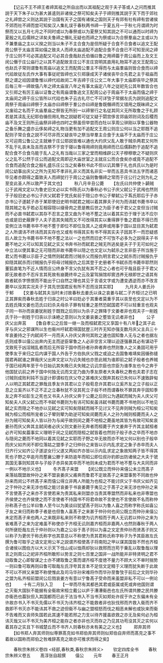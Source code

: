 <!-- { "loadSidebar": true } -->
　　【记云不王不禘王者禘其祖之所自出而以其祖配之观于夫子答或人之问而推其説于天下朱子以为甚大甚逺则非诸侯之祭可知矣夫子于禘则推其説于天下而于郊社之礼禘尝之义则达其説于治国有天子之国有诸侯之国则天子有郊有社有禘有尝诸侯不郊而社不禘而尝可知矣汉人集礼误于春秋两书禘一于夏五月一于秋七月谓禘为时祭而又以五月七月之不同时或以为春祭或以为夏祭又知其説之不可以通而以时禘为夏殷之礼后儒辨之详矣夫鲁禘之僭礼无疑也而禘之为祭或以为合祭羣庙之主或以为不兼羣庙之主以义揆之则当以朱子不主合食为是但所疑于合食不合食者以追文王配周公祭于太庙言耳如僖之致夫人而禘太庙追配不追配合食不合食已不可知至闵之禘于庄公则不可必其追配又可必其合食哉赵氏伯循曰鲁之用禘葢于周公庙而上及文王闵公僭于庄公庙行之以其不追配故言庄公不言庄宫明其直用礼物耳不追文王配周公也赵氏子常则谓鲁有周庙以追文王而配周公羣主不得而与太庙羣庙则皆合食而以禘代祫故従左氏作大事有事従祀皆禘也又引郑康成天子诸侯丧毕合先君之主于祖庙而祭之谓之祫因谓鲁惟以禘代祫故闵二年吉禘于庄公文二年大事于太庙即丧毕之祭其后毎三年一禘故僖八年之禘太庙宣八年之有事太庙定八年之従祀先公其年数皆合也又引郑之有厉王庙以证鲁之有周庙谓鲁追文王配周公必于周庙不于太庙而僖之禘于太庙闵之禘于庄公皆所以代祫也朱子云古礼尽亡不可详攷子常据左氏为説则追配文周祭于周庙曰禘祭于太庙亦曰禘祭于羣公亦曰禘是鲁既僭禘而又错用之既昧禘之义又废祫之名而于太庙羣庙之祭皆无所别一以禘冒行之名従其同义无所取鲁之于礼顾若是其渎乱无纪耶伯循但用礼物之説疑若可従又疑于閟宫侈言郊庙郊则词及后稷而庙不及文王则所云庙祭非禘也四时之祭虽但举尝而白牡以享周公骍刚以享鲁公器物之备乐舞之盛亦云侈矣禘之礼物当更有加不追配文王周公则庄公何以当之耶既不追配则子常合食之説不可尽非而又疑丧毕之祭当举羣主合食于太庙不于太庙而于庄公又可迎周公鲁公之主就飨于庄公耶説皆难以通也大约庆父乱人敢于贼杀两君又何所不乱于礼丧未及吉而吉祭不于宫于寝以鲁得用禘则竟用禘而已后儒斟酌于追配不追配合食不合食乌能于乱人之礼有当哉以三家之堂而相维辟公天子穆穆歌之不疑则庆父之乱不公然于庄公而追配文周即迎大庙世室之主就庄公而合食矣亦或竟不追配不合食而追配合食之殷礼盛乐庄公当之矣春秋书此不但以讥其僭于礼也呉氏以为是时闵公幼事出庆父之所为无知不孝非礼非义而其名非实一举而五恶具书法五字而诸恶毕见者亦颇得之葢致夫人而禘犹行于周公之庙则鲁僭禘之常而于庄公行之则为礼之至变此圣人所以致严于其文也】
　　秋八月辛丑公薨
　　【左氏曰共仲使卜齮贼公于武闱文定以为鲁史旧文必以实书陈氏以为春秋必书公子庆父弑公于武闱也然则于子般旧史必书公子庆父弑君于党氏矣前于隠公亦书公子翚弑公于蒍氏耶后于子赤亦书公子遂弑子赤于某耶使旧史明书弑君之贼以着其罪夫子何为而讳弑书薨书卒以隠其贼之名乎若必互相容隠以缀骨肉之恩是教后世之为臣子者于君父之变但当讨贼而不必直书弑君以其存不忍言之意又曲为不地不塟之法以着其实恐于理于法不应尔也或是旧史蔽罪于人夫子恶其失贼而又不可改得其实以重得罪于鲁之君臣不得已而变例立法书薨书卒不地不塟于即位不即位及其人之或奔或用事于国以显目其为弑君之人所谓讳不终讳而其实存也又或有书得其实有书不得其实夫子因其不一而恐疑惑后人故立为书薨书卒不地不塟之法以一之也然而旧史不可攷不必多为之説得夫子书薨不地之义可以知其见弑之实又书奔书孙而弑君之贼无所逃矣是夫子于无可如何之中立法以使其事之无可隠而非故书薨卒以隠之也文定以为弑杀之言非臣子所当施于君父而书薨以示臣子之情然则弑君而讨贼杀父而报仇明言君父之弑杀而讨贼报仇乎抑隠其弑杀而讨贼报仇乎将毋讨贼报仇之后其登于史册者不书弑杀而书薨卒耶然则董狐直笔为不近人情而庄公终身不言父仇犹有其不忍之心者也可乎哉且臣子于君父即无故者亦不忍斥言其死故有崩薨终卒之云及宴驾捐馆却賔违养无禄即世之语其有故者弑杀字愤恨而不能出于口自然之理也其见于言语文字或为遭变遇逆而亦不改言薨卒以没其实况夫子于其先世国君反有所不忍而没其实耶】
　　九月夫人姜氏孙于邾
　　【文姜与弑其夫当时未讨故春秋去姜氏以诛之哀姜与弑二子齐桓讨之已明正其罪矣而春秋去姓于归丧之时公羊曰贬必于其重者莫重乎其以丧至也文定以为不去姓氏降文姜也范氏曰妇杀夫母杀子罪有轻重之差然恐弑国君不可以轻重言也观夫子同一书孙而哀姜犹削姓于既戮之后则以为杀子之罪降于文姜者非也观夫子一削姓氏于孙一削姓于归丧以示诛絶之意则以为文姜哀姜之塟皆无讥者非也】
　　公子庆父出奔莒
　　【鲁自孝公之后皆一继一及而桓弑君兄又享国十有八年之其子此牙与庆父之邪谋所以生也衞州吁弑君得国犹歴三时齐无知亦强支数月庆父主兵三十年哀姜持之于内弑闵不一月而夫人孙庆父奔何其败之速也固知鲁人无与之者也据左氏则成季以僖公出奔内无主而逆臣窜鲁之人必非空言义理以迫逐强暴其必有谋动干戈致死于凶淫贼乱者而后无所容于国中而孙者孙奔者奔也然则鲁人之义勇固可用乎使季友于来归之后内谋于国人外告于方伯执庆父戮之或迫之去国鲁难靖矣因循弥缝国君再弑谁之罪哉庆父出奔文定以为讥失贼也亦思此贼为谁即前之弑子般者也养贼于国已经两年至于今日始讥其失晚已夫失贼之讥讥宗臣也宗臣为谁季友也今之奔于他国犹讥前之养于国中何独无讥而文定乃曲为季友原者大失春秋之教也夫君子志在讨贼则成败利钝不当逆计即谓权在庆父夺之甚难庆父既奔其权已失何以不速致辟甸人以明正其弑君之罪哉且季友许其君以立子般荀息许其君以立奚齐友之立子般以正息之立奚齐以不正不正之立春秋犹不没其死立子般不终而谓春秋不罪其奔乎固知季友之奔不如彭生之死也又书夫人孙庆父奔于公薨之后则公为遇弑而贼为夫人庆父可知矣夫人庆父弑公而不书弑书薨则为有讳可知矣虽讳弑书薨而薨不书地则以不地见弑之实而隠之不地亦以见弑之实可知矣隠弑而贼不见讨又不见奔则贼为桓公可知矣贼为桓公而桓所宠者公子翚则翚为助逆可知矣闵薨而夫人之孙为贼则桓薨而夫人之孙为贼可知矣夫人皆以孙为与闻乎故则闵之薨不地桓之薨虽地其皆为有故可知矣哀姜孙而庆父奔其主弑闵者必庆父则文姜孙无奔者而桓薨于齐文姜奔于齐其主弑桓者必齐可知矣葢事实义理明于闵之见弑而隠桓之弑皆着也然则子般子赤之卒而不地亦与隠闵之薨而不地同以着其见弑之实耶而子野之卒无故而亦不地又何以别也子般卒而庆父如齐闵不即位落姑之盟季子之归仲孙之来皆以示内乱求定之象子赤卒而夫人归齐行父如齐公子遂逆女行父遂又两如齐亦皆以示内乱求定之象故知两子皆不得其死也子野之卒逾月而塟襄公滕于来防逾年而昭公即位叔孙豹即出防诸侯之大夫于虢其国无事则知其卒与子般子赤异矣其卒而不地则未成为君而不地不塟与大夫同而非一例以不地示义也】
　　冬齐髙子来盟
　　【闵公既立而仲孙来僖公未立而髙子来落姑既盟故仲孙之来不盟哀姜庆父甫奔而鲁君不定故髙子之来盟事势不同故也仲孙来而闵公不终髙子来而僖公得立非两人所能为也桓之不能讨庆父于书庆父如齐见之于仲孙之来无涉也桓之能讨哀姜于书哀姜薨于夷见之于髙子之来无涉也仲孙之来不言使髙子之来亦不言使若来为责其私来则盟亦当责其専盟然而非私来也非専盟也齐侯使之也齐侯使之而不言使者不持国书不将君命故不言使也不言使故不名而称仲孙称髙子也公羊曰鲁人至今以为美谈曰犹望髙子则以为鲁人喜之而称字称氏如喜公子友之来归而称季子者是也但鲁人喜髙子之来甚于仲孙何也闵公既立而仲孙来僖公未定而髙子来也两人之来既非私来则不称使为讥齐桓而于两人无讥若以仲孙之来为省难髙子之来为定难虽不称使亦于齐桓无讥则嘉齐桓而非嘉两人也然则春秋于两人何所襃贬哉左氏于仲孙则以为嘉之公谷于髙子则以为喜之文定责仲孙而贤髙子则又以称子为更优于称氏称字也其意总以不称使为责其君称氏称字称子为予其臣故左氏撰为鲁可取乎之语文定用公羊之説谓齐桓使髙子将南阳之甲以谋其国皆不然也齐桓合诸侯以图伯方以大义示天下伐山戎以恤燕却狄以救邢而岂苟于乗乱以取鲁哉以理言之则周公之祀非齐桓所敢殄以势言之则七百里之国非一战所能并非特贤明之君不动取鲁之心即智谋之士亦不建取鲁之策而谓齐桓不度徳不量力不顾大义不审时揣势一则曰鲁可取再则曰鲁可取哉左氏浮夸其言本不足信文定精于义理而犹失断于此故不可以不辨又来盟不称使惟此及司马华孙宋难将作而华孙至鲁攷于前后之文则华孙之盟为私齐桓前盟闵公后戮哀姜方有意以宁鲁髙子受命而来虽盟非私不可以一例论也】
　　十有二月狄入卫
　　【一举而尽有其都邑其君或臣属或死或奔他国则谓之灭衞大国狄不能据有全衞故宋桓立戴公以庐于漕漕衞邑也左氏所谓共滕之民共滕亦衞邑也葢狄但入其国都而已此于法当书入不当书灭如郑处许叔于许之东偏未有全许故亦书入不书灭先儒以不书灭为讳齐桓之不能救者非也狄伐邢而齐救入衞而齐不救即不书灭亦不能讳其不救之迹但衞不与幽之盟桓怒而伐之相恶未解也或狄来而衞不告难而又丧师失国若此其速不能若邢之力支以待齐援虽欲救之亦无及矣何必为桓讳灭哉又以不书灭为美齐桓之能存之者亦非也灭而存之乃见其功苟没其灭之实何以着其存之实且下书城楚丘而不书齐人则春秋亦未有美之之义也】
　　郑弃其师
　　【如书郑人弃其师则似専罪髙克如书郑伯弃其师则似郑伯自弃师而髙克之事不着故以国称而郑伯之咎难辞髙克之故亦可推求而得之矣】

　　春秋宗朱辨义卷四
<经部,春秋类,春秋宗朱辨义>
　　钦定四库全书
　　春秋宗朱辨义卷五
　　髙淳张自超撰
　　僖公
　　元年
　　春王正月
